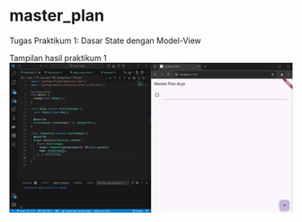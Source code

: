 # master_plan

Tugas Praktikum 1: Dasar State dengan Model-View

Tampilan hasil praktikum 1
![Hasil Praktikum 1](assets/praktikum1.gif)
